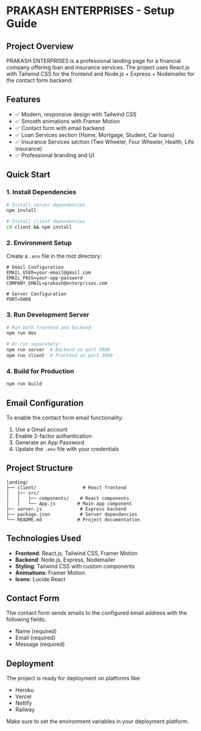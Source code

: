 # PRAKASH ENTERPRISES - Setup Guide

## Project Overview

PRAKASH ENTERPRISES is a professional landing page for a financial company offering loan and insurance services. The project uses React.js with Tailwind CSS for the frontend and Node.js + Express + Nodemailer for the contact form backend.

## Features

- ✅ Modern, responsive design with Tailwind CSS
- ✅ Smooth animations with Framer Motion
- ✅ Contact form with email backend
- ✅ Loan Services section (Home, Mortgage, Student, Car loans)
- ✅ Insurance Services section (Two Wheeler, Four Wheeler, Health, Life insurance)
- ✅ Professional branding and UI

## Quick Start

### 1. Install Dependencies

```bash
# Install server dependencies
npm install

# Install client dependencies
cd client && npm install
```

### 2. Environment Setup

Create a `.env` file in the root directory:

```env
# Email Configuration
EMAIL_USER=your-email@gmail.com
EMAIL_PASS=your-app-password
COMPANY_EMAIL=prakash@enterprises.com

# Server Configuration
PORT=5000
```

### 3. Run Development Server

```bash
# Run both frontend and backend
npm run dev

# Or run separately:
npm run server  # Backend on port 5000
npm run client  # Frontend on port 3000
```

### 4. Build for Production

```bash
npm run build
```

## Email Configuration

To enable the contact form email functionality:

1. Use a Gmail account
2. Enable 2-factor authentication
3. Generate an App Password
4. Update the `.env` file with your credentials

## Project Structure

```
landing/
├── client/                 # React frontend
│   ├── src/
│   │   ├── components/    # React components
│   │   └── App.js        # Main app component
├── server.js              # Express backend
├── package.json           # Server dependencies
└── README.md             # Project documentation
```

## Technologies Used

- **Frontend**: React.js, Tailwind CSS, Framer Motion
- **Backend**: Node.js, Express, Nodemailer
- **Styling**: Tailwind CSS with custom components
- **Animations**: Framer Motion
- **Icons**: Lucide React

## Contact Form

The contact form sends emails to the configured email address with the following fields:

- Name (required)
- Email (required)
- Message (required)

## Deployment

The project is ready for deployment on platforms like:

- Heroku
- Vercel
- Netlify
- Railway

Make sure to set the environment variables in your deployment platform.
